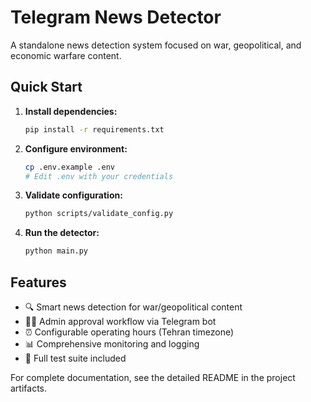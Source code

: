 # Telegram News Detector

A standalone news detection system focused on war, geopolitical, and economic warfare content.

## Quick Start

1. **Install dependencies:**
   ```bash
   pip install -r requirements.txt
   ```

2. **Configure environment:**
   ```bash
   cp .env.example .env
   # Edit .env with your credentials
   ```

3. **Validate configuration:**
   ```bash
   python scripts/validate_config.py
   ```

4. **Run the detector:**
   ```bash
   python main.py
   ```

## Features

- 🔍 Smart news detection for war/geopolitical content
- 👨‍💼 Admin approval workflow via Telegram bot
- ⏰ Configurable operating hours (Tehran timezone)
- 📊 Comprehensive monitoring and logging
- 🧪 Full test suite included

For complete documentation, see the detailed README in the project artifacts.
